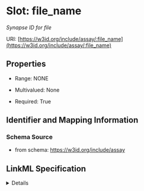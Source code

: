 # Slot: file_name
_Synapse ID for file_


URI: [https://w3id.org/include/assay/:file_name](https://w3id.org/include/assay/:file_name)



<!-- no inheritance hierarchy -->




## Properties

* Range: NONE
* Multivalued: None



* Required: True





## Identifier and Mapping Information







### Schema Source


* from schema: https://w3id.org/include/assay




## LinkML Specification

<details>
```yaml
name: file_name
definition_uri: include:file_name
description: Synapse ID for file
title: File Name
from_schema: https://w3id.org/include/assay
rank: 1000
alias: file_name
domain_of:
- DataFile
required: true

```
</details>